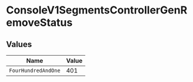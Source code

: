 # ConsoleV1SegmentsControllerGenRemoveStatus


## Values

| Name                | Value               |
| ------------------- | ------------------- |
| `FourHundredAndOne` | 401                 |